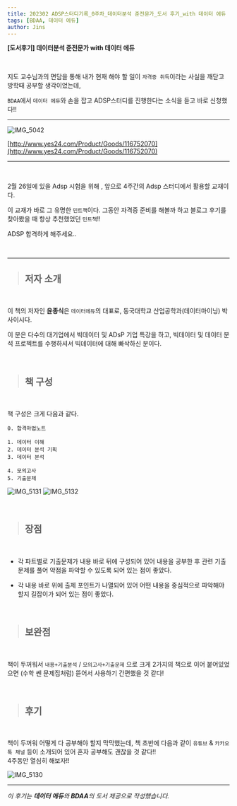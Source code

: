 ```yaml
---
title: 202302 ADSP스터디기록_0주차_데이터분석 준전문가_도서 후기_with 데이터 에듀
tags: [BDAA, 데이터 에듀]
author: Jins
---
```


**[도서후기] 데이터분석 준전문가 with 데이터 에듀**

<br/>

지도 교수님과의 면담을 통해 내가 현재 해야 할 일이 `자격증 취득`이라는 사실을 깨닫고 방학때 공부할 생각이었는데,

`BDAA`에서 `데이터 에듀`와 손을 잡고 ADSP스터디를 진행한다는 소식을 듣고 바로 신청했다!! 

--- 
![IMG_5042](https://user-images.githubusercontent.com/108795647/216822240-b8e84768-37ad-4d7d-9011-85aaffc397d5.jpg)

[http://www.yes24.com/Product/Goods/116752070](http://www.yes24.com/Product/Goods/116752070)

---

<br/>

2월 26일에 있을 Adsp 시험을 위해 , 앞으로 4주간의 Adsp 스터디에서 활용할 교재이다.

이 교재가 바로 그 유명한 `민트책`이다. 그동안 자격증 준비를 해볼까 하고 블로그 후기를 찾아봤을 때 항상 추천했었던 `민트책`!!

ADSP 합격하게 해주세요..

<br/>

---

> ## 저자 소개 ##

<br/>

이 책의 저자인 **윤종식**은 `데이터에듀`의 대표로,  동국대학교 산업공학과(데이터마이닝) 박사이시다.

이 분은 다수의 대기업에서 빅데이터 및 ADsP 기업 특강을 하고, 빅데이터 및 데이터 분석 프로젝트를 수행하셔서  빅데이터에 대해 빠삭하신 분이다.

<br/>

> ## 책 구성 ##

<br/>

책 구성은 크게 다음과 같다.

    0. 합격마법노트

    1. 데이터 이해
    2. 데이터 분석 기획
    3. 데이터 분석 

    4. 모의고사
    5. 기출문제

![IMG_5131](https://user-images.githubusercontent.com/108795647/216823504-db01b891-b2a6-44fa-a44f-752689455a61.jpg)
![IMG_5132](https://user-images.githubusercontent.com/108795647/216823563-3c1fdeca-234d-43bb-8472-8f74a0563ef0.jpg)

<br/>

> ## 장점 ## 

<br/>

- 각 파트별로 기출문제가 내용 바로 뒤에 구성되어 있어 내용을 공부한 후 관련 기출문제를 풀어 약점을 파악할 수 있도록 되어 있는 점이 좋았다.

-  각 내용 바로 위에 출제 포인트가 나열되어 있어 어떤 내용을 중심적으로 파악해야 할지 길잡이가 되어 있는 점이 좋았다.

<br/>

> ## 보완점 ##

<br/>

책이 두꺼워서 `내용+기출분석` / `모의고사+기출문제` 으로 크게 2가지의 책으로 이어 붙어있었으면 (수학 쎈 문제집처럼) 뜯어서 사용하기 간편했을 것 같다!

<br/>

> ## 후기 ## 

<br/>

책이 두꺼워 어떻게 다 공부해야 할지 막막했는데, 책 초반에 다음과 같이   `유튜브` & `카카오톡 채널` 등이 소개되어 있어 혼자 공부해도 괜찮을 것 같다!!  
4주동안 열심히 해보자!!

![IMG_5130](https://user-images.githubusercontent.com/108795647/216823221-9ff66d89-52f2-43a0-bfcf-b7f94cb39cab.jpg)
<br/>

---
*이 후기는 **데이터 에듀**와 **BDAA**의 도서 제공으로  작성했습니다.*
